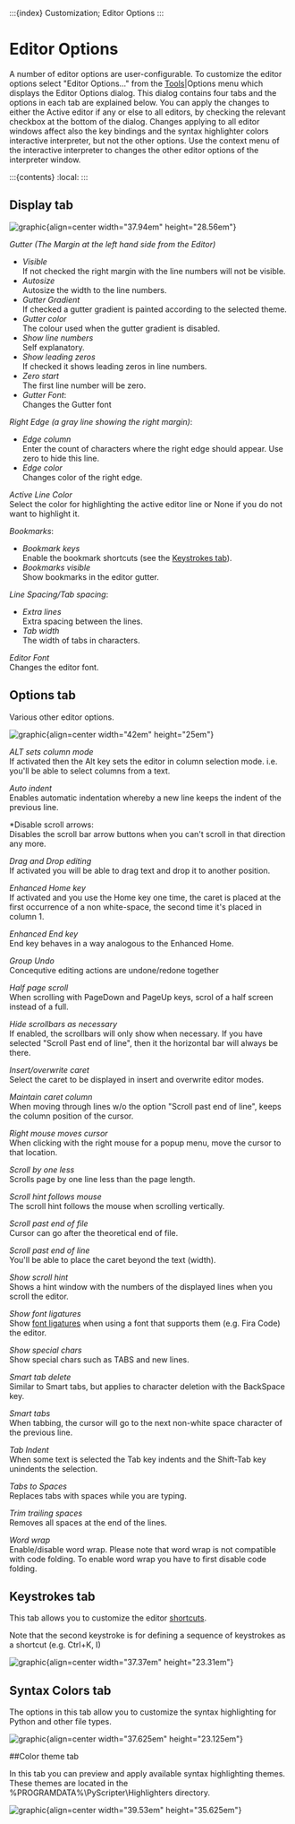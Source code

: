 :::{index} Customization; Editor Options
:::

# Editor Options

A number of editor options are user-configurable. To customize the
editor options select "Editor Options..." from the   [Tools](toolsmenu)|Options
menu which displays the Editor Options dialog. This dialog contains
four tabs and the options in each tab are explained below. You
can apply the changes to either the Active editor if any or else to
all editors, by checking the relevant checkbox at the bottom of the
dialog. Changes applying to all editor windows affect also the
key bindings and the syntax highlighter colors interactive
interpreter, but not the other options. Use the context menu of
the interactive interpreter to changes the other editor options of the
interpreter window.
    
:::{contents}
:local:
:::
  
## Display tab

![graphic](images/editoroptions1.JPG){align=center width="37.94em" height="28.56em"}

*Gutter (The Margin at the left hand side from the Editor)*
  
  - *Visible*\
    If not checked the right margin with the line numbers will not be visible.
  - *Autosize*\
    Autosize the width to the line numbers.
  - *Gutter Gradient*\
     If checked a gutter gradient is painted according to the selected theme.
  - *Gutter color*\
    The colour used when the gutter gradient is disabled.
  - *Show line numbers*\
    Self explanatory.
  - *Show leading zeros*\
    If checked it shows leading zeros in line numbers.
  - *Zero start*\
     The first line number will be zero.
  - *Gutter Font*:\
    Changes the Gutter font
  
*Right Edge (a gray line showing the right margin)*:

  - *Edge column*\
    Enter the count of characters where the right edge should appear. Use
    zero to hide this line.
  - *Edge color*\
    Changes color of the right edge.
  
*Active Line Color*\
 Select the color for highlighting the active editor line or None if
 you do not want to highlight it.
  
*Bookmarks*:

  - *Bookmark keys*\
    Enable the bookmark shortcuts (see the [Keystrokes tab](#keystrokes-tab)).
  - *Bookmarks visible*\
     Show bookmarks in the editor gutter.


*Line Spacing/Tab spacing*:

  - *Extra lines*\
    Extra spacing between the lines.
  - *Tab width*\
    The width of tabs in characters.

*Editor Font*\
 Changes the editor font.
 

## Options tab
  
Various other editor options. 

![graphic](images/editoroptions2.JPG){align=center width="42em" height="25em"}
  
*ALT sets column mode*\
If activated then the Alt key sets the editor in column selection
mode. i.e. you'll be able to select columns from a text. 

*Auto indent*\
Enables automatic indentation whereby a new line keeps the indent of
the previous line.

*Disable scroll arrows:\
Disables the scroll bar arrow buttons when you can't scroll in that
direction any more.

*Drag and Drop editing*\
If activated you will be able to drag text and drop it to another position. 

*Enhanced Home key*\
If activated and you use the Home key one time, the caret is placed at
the first occurrence of a non white-space, the second time it's placed
in column 1. 

*Enhanced End key*\
End key behaves in a way analogous to the Enhanced Home.

*Group Undo*\
Concequtive editing actions are undone/redone together

*Half page scroll*\
When scrolling with PageDown and PageUp keys, scrol of a half screen
instead of a full. 

*Hide scrollbars as necessary*\
If enabled, the scrollbars will only show when necessary. If you
have selected "Scroll Past end of line", then it the horizontal bar
will always be there. 

*Insert/overwrite caret*\
Select the caret to be displayed in insert and overwrite editor modes.

*Maintain caret column*\
When moving through lines w/o the option "Scroll past end of line",
keeps the column position of the cursor. 

*Right mouse moves cursor*\
When clicking with the right mouse for a popup menu, move the cursor
to that location. 

*Scroll by one less*\
Scrolls page by one line less than the page length.

*Scroll hint follows mouse*\
The scroll hint follows the mouse when scrolling vertically. 

*Scroll past end of file*\
Cursor can go after the theoretical end of file. 

*Scroll past end of line*\
You'll be able to place the caret beyond the text (width). 

*Show scroll hint*\
Shows a hint window with the numbers of the displayed lines when you
scroll the editor.

*Show font ligatures*\
Show [font ligatures](editorfonts.md#font-ligatures) when using a font that 
supports them (e.g. Fira Code) the editor. 

*Show special chars*\
Show special chars such as TABS and new lines. 

*Smart tab delete*\
Similar to Smart tabs, but applies to character deletion with the
BackSpace key. 

*Smart tabs*\
When tabbing, the cursor will go to the next non-white space character
of the previous line. 

*Tab Indent*\
When some text is selected the Tab key indents and the Shift-Tab key
unindents the selection.

*Tabs to Spaces*\
Replaces tabs with spaces while you are typing. 

*Trim trailing spaces*\
Removes all spaces at the end of the lines. 

*Word wrap*\
Enable/disable word wrap. Please note that word wrap is not compatible
with code folding. To enable word wrap you have to first disable code
folding.


## Keystrokes tab

This tab allows you to customize the editor [shortcuts](editorshortcuts). 
    


Note that the second keystroke is for defining a sequence of keystrokes as a 
shortcut (e.g. Ctrl+K, I)

![graphic](images/editoroptions3.JPG){align=center width="37.37em" height="23.31em"}


## Syntax Colors tab

The options in this tab allow you to customize the syntax
highlighting for Python and other file types.  

![graphic](images/editoroptions4.JPG){align=center width="37.625em" height="23.125em"}
    

##Color theme tab

In this tab you can preview and apply available syntax highlighting
themes. These themes are located in the
%PROGRAMDATA%\PyScripter\Highlighters directory.  

![graphic](images/SelectTheme.JPG){align=center width="39.53em" height="35.625em"}
